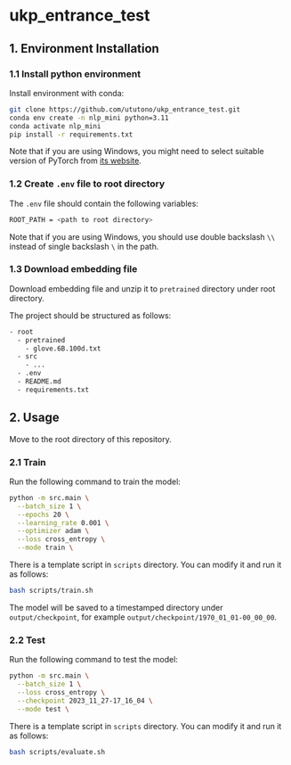 # ukp_entrance_test
## 1. Environment Installation
### 1.1 Install python environment
Install environment with conda:
```bash
git clone https://github.com/ututono/ukp_entrance_test.git
conda env create -n nlp_mini python=3.11
conda activate nlp_mini
pip install -r requirements.txt 
```
Note that if you are using Windows, you might need to select suitable version of PyTorch from [its website](https://pytorch.org).

### 1.2 Create `.env` file to root directory
The `.env` file should contain the following variables:
```bash
ROOT_PATH = <path to root directory>
```
Note that if you are using Windows, you should use double backslash `\\` instead of single backslash `\` in the path.

### 1.3 Download embedding file
Download embedding file and unzip it to `pretrained` directory under root directory. 


The project should be structured as follows:
```txt
- root
  - pretrained
    - glove.6B.100d.txt
  - src
    - ...
  - .env
  - README.md
  - requirements.txt
```


## 2. Usage
Move to the root directory of this repository.
### 2.1 Train
Run the following command to train the model:
```bash
python -m src.main \
  --batch_size 1 \
  --epochs 20 \
  --learning_rate 0.001 \
  --optimizer adam \
  --loss cross_entropy \
  --mode train \
```
There is a template script in `scripts` directory. You can modify it and run it as follows:
```bash
bash scripts/train.sh
```
The model will be saved to a timestamped directory under `output/checkpoint`, for example `output/checkpoint/1970_01_01-00_00_00`.

### 2.2 Test
Run the following command to test the model:
```bash
python -m src.main \
  --batch_size 1 \
  --loss cross_entropy \
  --checkpoint 2023_11_27-17_16_04 \
  --mode test \
```
There is a template script in `scripts` directory. You can modify it and run it as follows:
```bash
bash scripts/evaluate.sh
```




